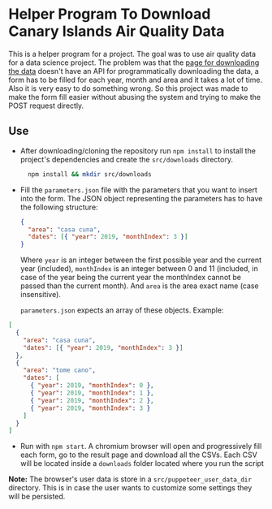 # Helper Program To Download Canary Islands Air Quality Data

This is a helper program for a project. The goal was to use air quality data for a data science project. The problem was that the [page for downloading the data](http://www.gobiernodecanarias.org/medioambiente/calidaddelaire/datosHistoricos.do) doesn't have an API for programmatically downloading the data, a form has to be filled for each year, month and area and it takes a lot of time. Also it is very easy to do something wrong. So this project was made to make the form fill easier without abusing the system and trying to make the POST request directly.

## Use

- After downloading/cloning the repository run `npm install` to install the project's dependencies and create the `src/downloads` directory.

  ```sh
    npm install && mkdir src/downloads
  ```

- Fill the `parameters.json` file with the parameters that you want to insert into the form. The JSON object representing the parameters has to have the following structure:

  ```json
  {
    "area": "casa cuna",
    "dates": [{ "year": 2019, "monthIndex": 3 }]
  }
  ```

  Where `year` is an integer between the first possible year and the current year (included), `monthIndex` is an integer between 0 and 11 (included, in case of the year being the current year the monthIndex cannot be passed than the current month). And `area` is the area exact name (case insensitive).

  `parameters.json` expects an array of these objects. Example:

```json
[
  {
    "area": "casa cuna",
    "dates": [{ "year": 2019, "monthIndex": 3 }]
  },
  {
    "area": "tome cano",
    "dates": [
      { "year": 2019, "monthIndex": 0 },
      { "year": 2019, "monthIndex": 1 },
      { "year": 2019, "monthIndex": 2 },
      { "year": 2019, "monthIndex": 3 }
    ]
  }
]
```

- Run with `npm start`. A chromium browser will open and progressively fill each form, go to the result page and download all the CSVs. Each CSV will be located inside a `downloads` folder located where you run the script

**Note:** The browser's user data is store in a `src/puppeteer_user_data_dir` directory. This is in case the user wants to customize some settings they will be persisted.
